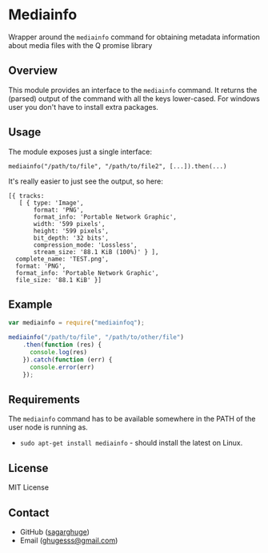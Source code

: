 Mediainfo
=========

Wrapper around the `mediainfo` command for obtaining metadata information about media files with the Q promise library

Overview
--------

This module provides an interface to the `mediainfo` command. It returns the
(parsed) output of the command with all the keys lower-cased. For windows user you don't have to install extra packages.

Usage
-----

The module exposes just a single interface:

`mediainfo("/path/to/file", "/path/to/file2", [...]).then(...)`

It's really easier to just see the output, so here:

```
[{ tracks: 
   [ { type: 'Image',
       format: 'PNG',
       format_info: 'Portable Network Graphic',
       width: '599 pixels',
       height: '599 pixels',
       bit_depth: '32 bits',
       compression_mode: 'Lossless',
       stream_size: '88.1 KiB (100%)' } ],
  complete_name: 'TEST.png',
  format: 'PNG',
  format_info: 'Portable Network Graphic',
  file_size: '88.1 KiB' }]
```

Example
-------

```javascript
var mediainfo = require("mediainfoq");

mediainfo("/path/to/file", "/path/to/other/file")
    .then(function (res) {
      console.log(res)
    }).catch(function (err) {
      console.error(err)
    });
```

Requirements
------------

The `mediainfo` command has to be available somewhere in the PATH of the user
node is running as.

* `sudo apt-get install mediainfo` - should install the latest on Linux.

License
-------

MIT License

Contact
-------

* GitHub ([sagarghuge](http://github.com/sagarghuge))
* Email ([ghugesss@gmail.com](mailto:ghugesss@gmail.com))
